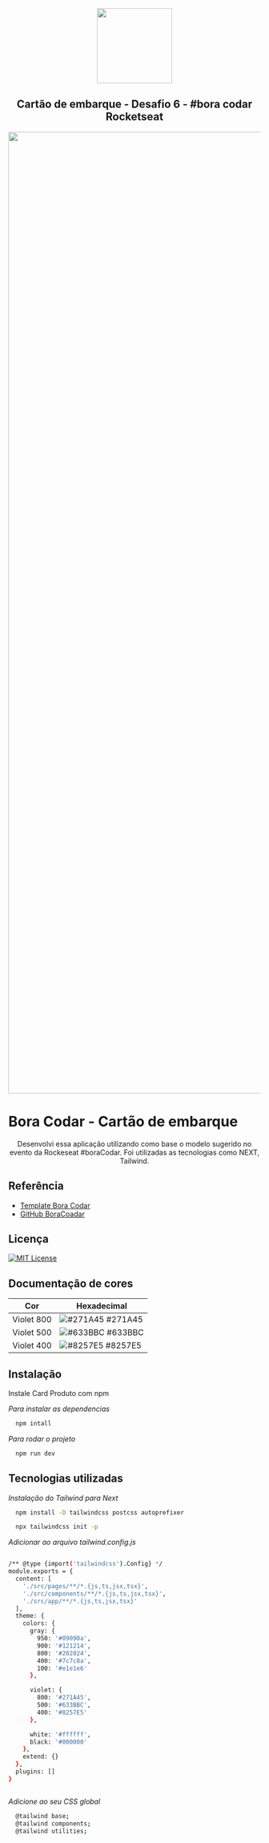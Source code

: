 <div align="center">
  <img src="https://user-images.githubusercontent.com/7221671/228865434-48fb40fe-58f8-49b1-8a7b-0627b1846165.png" width="150" />
</div>

<h2 align="center"> Cartão de embarque - Desafio 6 - #bora codar Rocketseat</h2>

<div align="center"> 
  <img src="https://user-images.githubusercontent.com/7221671/234020479-18a5a896-62c0-4b2b-8723-9559e9eadf8d.png" width="1920" />
</div>

<h1>Bora Codar - Cartão de embarque</h1>

<p align="center">Desenvolvi essa aplicação utilizando como base o modelo sugerido no evento da Rockeseat #boraCodar. Foi utilizadas as tecnologias como NEXT, Tailwind.</p>

<h2>Referência</h2>

- [Template Bora Codar](https://www.figma.com/community/file/1205146101173113980/%23boraCodar---Desafio-6)
- [GitHub BoraCoadar](https://github.com/maykbrito/boracodar)

<h2>Licença</h2>

[![MIT License](https://img.shields.io/badge/License-MIT-green.svg)](https://choosealicense.com/licenses/mit/)

<h2>Documentação de cores</h2>

| Cor        | Hexadecimal                                                      |
| ---------- | ---------------------------------------------------------------- |
| Violet 800 | ![#271A45](https://via.placeholder.com/10/271A45?text=+) #271A45 |
| Violet 500 | ![#633BBC](https://via.placeholder.com/10/633BBC?text=+) #633BBC |
| Violet 400 | ![#8257E5](https://via.placeholder.com/10/8257E5?text=+) #8257E5 |

<h2>Instalação</h2>

Instale Card Produto com npm

_Para instalar as dependencias_

```bash
  npm intall
```

_Para rodar o projeto_

```bash
  npm run dev
```

<h2>Tecnologias utilizadas</h2>

_Instalação do Tailwind para Next_

```bash
  npm install -D tailwindcss postcss autoprefixer
```

```bash
  npx tailwindcss init -p
```

_Adicionar ao arquivo tailwind.config.js_

```bash

/** @type {import('tailwindcss').Config} */
module.exports = {
  content: [
    './src/pages/**/*.{js,ts,jsx,tsx}',
    './src/components/**/*.{js,ts,jsx,tsx}',
    './src/app/**/*.{js,ts,jsx,tsx}'
  ],
  theme: {
    colors: {
      gray: {
        950: '#09090a',
        900: '#121214',
        800: '#202024',
        400: '#7c7c8a',
        100: '#e1e1e6'
      },

      violet: {
        800: '#271A45',
        500: '#633BBC',
        400: '#8257E5'
      },

      white: '#ffffff',
      black: '#000000'
    },
    extend: {}
  },
  plugins: []
}



```

_Adicione ao seu CSS global_

```bash
  @tailwind base;
  @tailwind components;
  @tailwind utilities;
```
